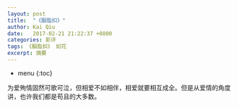 ```yaml
---
layout: post
title:  "《胭脂扣》"
author: Kai Qiu
date:   2017-02-21 21:22:37 +0800
categories: 影评
tags: 《胭脂扣》 如花
excerpt: 摘要
---
```


* menu
{:toc}

为爱殉情固然可歌可泣，但相爱不如相伴，相爱就要相互成全。但是从爱情的角度讲，也许我们都是苟且的大多数。

